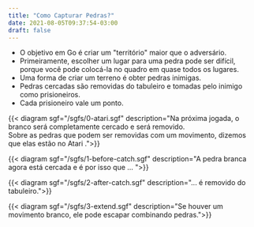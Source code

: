 ```yaml
---
title: "Como Capturar Pedras?"
date: 2021-08-05T09:37:54-03:00
draft: false
---
```


-  O objetivo em Go &eacute; criar um "territ&oacute;rio" maior que o advers&aacute;rio. 
-  Primeiramente, escolher um lugar para uma pedra pode ser dif&iacute;cil, porque voc&ecirc; pode coloc&aacute;-la no quadro em quase todos os lugares. 
-  Uma forma de criar um terreno &eacute; obter pedras inimigas. 
-  Pedras cercadas s&atilde;o removidas do tabuleiro e tomadas pelo inimigo como prisioneiros. 
-  Cada prisioneiro vale um ponto. 




{{< diagram sgf="/sgfs/0-atari.sgf" description="Na próxima jogada, o branco será completamente cercado e será removido.<br >Sobre as pedras que podem ser removidas com um movimento, dizemos que elas estão no Atari .">}} 



{{< diagram sgf="/sgfs/1-before-catch.sgf" description="A pedra branca agora est&aacute; cercada e &eacute; por isso que ... ">}} 

{{< diagram sgf="/sgfs/2-after-catch.sgf" description="... &eacute; removido do tabuleiro.">}} 

{{< diagram sgf="/sgfs/3-extend.sgf" description="Se houver um movimento branco, ele pode escapar combinando pedras.">}} 

